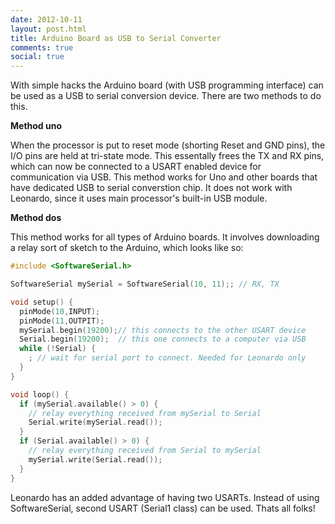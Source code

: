 ```yaml
---
date: 2012-10-11
layout: post.html
title: Arduino Board as USB to Serial Converter
comments: true
social: true
---
```

With simple hacks the Arduino board (with USB programming interface) can be used as a USB to serial conversion device. There are two methods to do this.

__Method uno__

When the processor is put to reset mode (shorting Reset and GND pins), the I/O pins are held at tri-state mode. This essentally frees the TX and RX pins, which can now be connected to a USART enabled device for communication via USB. This method works for Uno and other boards that have dedicated USB to serial converstion chip. It does not work with Leonardo, since it uses main processor's built-in USB module.

__Method dos__

This method works for all types of Arduino boards. It involves downloading a relay sort of sketch to the Arduino, which looks like so:

```c
#include <SoftwareSerial.h>

SoftwareSerial mySerial = SoftwareSerial(10, 11);; // RX, TX

void setup() {
  pinMode(10,INPUT);
  pinMode(11,OUTPIT);
  mySerial.begin(19200);// this connects to the other USART device
  Serial.begin(19200);  // this one connects to a computer via USB
  while (!Serial) {
    ; // wait for serial port to connect. Needed for Leonardo only
  }
}

void loop() {
  if (mySerial.available() > 0) {
    // relay everything received from mySerial to Serial    
    Serial.write(mySerial.read());
  }
  if (Serial.available() > 0) {
    // relay everything received from Serial to mySerial
    mySerial.write(Serial.read());        
  }  
}
```

Leonardo has an added advantage of having two USARTs. Instead of using SoftwareSerial, second USART (Serial1 class) can be used.
Thats all folks!
